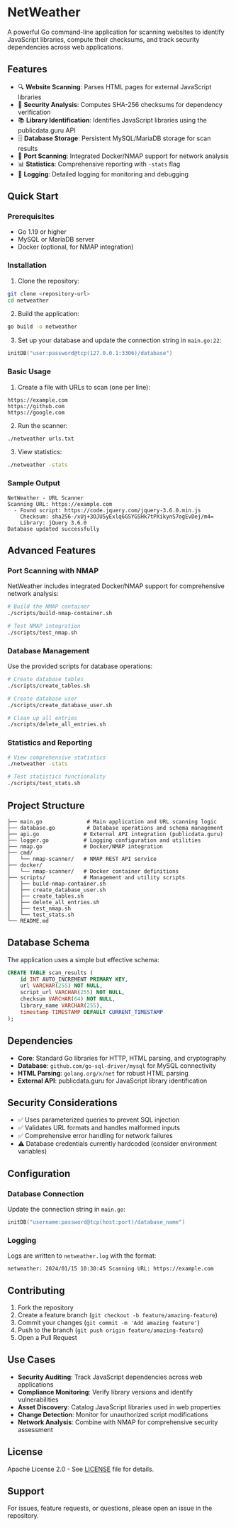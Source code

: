 # NetWeather

A powerful Go command-line application for scanning websites to identify JavaScript libraries, compute their checksums, and track security dependencies across web applications.

## Features

- 🔍 **Website Scanning**: Parses HTML pages for external JavaScript libraries
- 🔐 **Security Analysis**: Computes SHA-256 checksums for dependency verification
- 📚 **Library Identification**: Identifies JavaScript libraries using the publicdata.guru API
- 🗄️ **Database Storage**: Persistent MySQL/MariaDB storage for scan results
- 🐳 **Port Scanning**: Integrated Docker/NMAP support for network analysis
- 📊 **Statistics**: Comprehensive reporting with `-stats` flag
- 📝 **Logging**: Detailed logging for monitoring and debugging

## Quick Start

### Prerequisites

- Go 1.19 or higher
- MySQL or MariaDB server
- Docker (optional, for NMAP integration)

### Installation

1. Clone the repository:
```bash
git clone <repository-url>
cd netweather
```

2. Build the application:
```bash
go build -o netweather
```

3. Set up your database and update the connection string in `main.go:22`:
```go
initDB("user:password@tcp(127.0.0.1:3306)/database")
```

### Basic Usage

1. Create a file with URLs to scan (one per line):
```
https://example.com
https://github.com
https://google.com
```

2. Run the scanner:
```bash
./netweather urls.txt
```

3. View statistics:
```bash
./netweather -stats
```

### Sample Output

```
NetWeather - URL Scanner
Scanning URL: https://example.com
  - Found script: https://code.jquery.com/jquery-3.6.0.min.js
    Checksum: sha256-/xUj+3OJU5yExlq6GSYGSHk7tPXikynS7ogEvDej/m4=
    Library: jQuery 3.6.0
Database updated successfully
```

## Advanced Features

### Port Scanning with NMAP

NetWeather includes integrated Docker/NMAP support for comprehensive network analysis:

```bash
# Build the NMAP container
./scripts/build-nmap-container.sh

# Test NMAP integration
./scripts/test_nmap.sh
```

### Database Management

Use the provided scripts for database operations:

```bash
# Create database tables
./scripts/create_tables.sh

# Create database user
./scripts/create_database_user.sh

# Clean up all entries
./scripts/delete_all_entries.sh
```

### Statistics and Reporting

```bash
# View comprehensive statistics
./netweather -stats

# Test statistics functionality
./scripts/test_stats.sh
```

## Project Structure

```
├── main.go              # Main application and URL scanning logic
├── database.go          # Database operations and schema management
├── api.go              # External API integration (publicdata.guru)
├── logger.go           # Logging configuration and utilities
├── nmap.go             # Docker/NMAP integration
├── cmd/
│   └── nmap-scanner/   # NMAP REST API service
├── docker/
│   └── nmap-scanner/   # Docker container definitions
├── scripts/            # Management and utility scripts
│   ├── build-nmap-container.sh
│   ├── create_database_user.sh
│   ├── create_tables.sh
│   ├── delete_all_entries.sh
│   ├── test_nmap.sh
│   └── test_stats.sh
└── README.md
```

## Database Schema

The application uses a simple but effective schema:

```sql
CREATE TABLE scan_results (
    id INT AUTO_INCREMENT PRIMARY KEY,
    url VARCHAR(255) NOT NULL,
    script_url VARCHAR(255) NOT NULL,
    checksum VARCHAR(64) NOT NULL,
    library_name VARCHAR(255),
    timestamp TIMESTAMP DEFAULT CURRENT_TIMESTAMP
);
```

## Dependencies

- **Core**: Standard Go libraries for HTTP, HTML parsing, and cryptography
- **Database**: `github.com/go-sql-driver/mysql` for MySQL connectivity
- **HTML Parsing**: `golang.org/x/net` for robust HTML parsing
- **External API**: publicdata.guru for JavaScript library identification

## Security Considerations

- ✅ Uses parameterized queries to prevent SQL injection
- ✅ Validates URL formats and handles malformed inputs
- ✅ Comprehensive error handling for network failures
- ⚠️ Database credentials currently hardcoded (consider environment variables)

## Configuration

### Database Connection

Update the connection string in `main.go`:
```go
initDB("username:password@tcp(host:port)/database_name")
```

### Logging

Logs are written to `netweather.log` with the format:
```
netweather: 2024/01/15 10:30:45 Scanning URL: https://example.com
```

## Contributing

1. Fork the repository
2. Create a feature branch (`git checkout -b feature/amazing-feature`)
3. Commit your changes (`git commit -m 'Add amazing feature'`)
4. Push to the branch (`git push origin feature/amazing-feature`)
5. Open a Pull Request

## Use Cases

- **Security Auditing**: Track JavaScript dependencies across web applications
- **Compliance Monitoring**: Verify library versions and identify vulnerabilities
- **Asset Discovery**: Catalog JavaScript libraries used in web properties
- **Change Detection**: Monitor for unauthorized script modifications
- **Network Analysis**: Combine with NMAP for comprehensive security assessment

## License

Apache License 2.0 - See [LICENSE](LICENSE) file for details.

## Support

For issues, feature requests, or questions, please open an issue in the repository.
